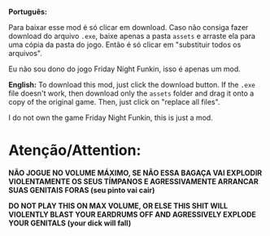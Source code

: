 **Português:**

Para baixar esse mod é só clicar em download. Caso não consiga fazer download do arquivo `.exe`, baixe apenas a pasta `assets` e arraste ela para uma cópia da pasta do jogo.
Então é só clicar em "substituir todos os arquivos".

Eu não sou dono do jogo Friday Night Funkin, isso é apenas um mod.

**English:**
To download this mod, just click the download button. If the `.exe` file doesn't work, then download only the `assets` folder and drag it onto a copy of the original game.
Then, just click on "replace all files".

I do not own the game Friday Night Funkin, this is just a mod.

# Atenção/Attention:

**NÃO JOGUE NO VOLUME MÁXIMO, SE NÃO ESSA BAGAÇA VAI EXPLODIR VIOLENTAMENTE OS SEUS TÍMPANOS E AGRESSIVAMENTE ARRANCAR SUAS GENITAIS FORAS (seu pinto vai cair)**

**DO NOT PLAY THIS ON MAX VOLUME, OR ELSE THIS SHIT WILL VIOLENTLY BLAST YOUR EARDRUMS OFF AND AGRESSIVELY EXPLODE YOUR GENITALS (your dick will fall)**
